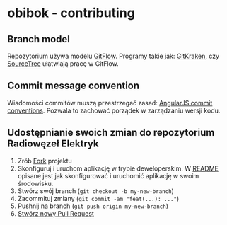 # obibok - contributing

## Branch model

Repozytorium używa modelu [GitFlow](https://datasift.github.io/gitflow/IntroducingGitFlow.html). Programy takie jak: [GitKraken](https://www.gitkraken.com/), czy [SourceTree](https://www.sourcetreeapp.com/) ułatwiają pracę w GitFlow.

## Commit message convention

Wiadomości commitów muszą przestrzegać zasad: [AngularJS commit conventions](https://gist.github.com/stephenparish/9941e89d80e2bc58a153). Pozwala to zachować porządek w zarządzaniu wersji kodu.

## Udostępnianie swoich zmian do repozytorium Radiowęzeł Elektryk

1. Zrób [Fork](https://help.github.com/articles/fork-a-repo/) projektu
2. Skonfiguruj i uruchom aplikację w trybie deweloperskim. W [README](README.md) opisane jest jak skonfigurować i uruchomić aplikację w swoim środowisku.
3. Stwórz swój branch (`git checkout -b my-new-branch`)
4. Zacommituj zmiany (`git commit -am "feat(...): ..."`)
5. Pushnij na branch (`git push origin my-new-branch`)
6. [Stwórz nowy Pull Request](https://help.github.com/articles/creating-a-pull-request/)
